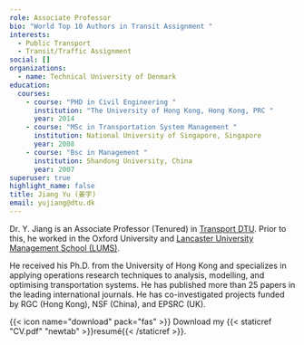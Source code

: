 ```yaml
---
role: Associate Professor
bio: "World Top 10 Authors in Transit Assignment "
interests:
  - Public Transport
  - Transit/Traffic Assignment
social: []
organizations:
  - name: Technical University of Denmark
education:
  courses:
    - course: "PHD in Civil Engineering "
      institution: "The University of Hong Kong, Hong Kong, PRC "
      year: 2014
    - course: "MSc in Transportation System Management "
      institution: National University of Singapore, Singapore
      year: 2008
    - course: "Bsc in Management "
      institution: Shandong University, China
      year: 2007
superuser: true
highlight_name: false
title: Jiang Yu (姜宇)
email: yujiang@dtu.dk
---
```

Dr. Y. Jiang is an Associate Professor (Tenured) in [Transport DTU](http://www.transport.dtu.dk/english). Prior to this, he worked in the Oxford University and [Lancaster University Management School (LUMS)](https://www.investopedia.com/terms/l/lancaster-university-management-school.asp). 

He received his Ph.D. from the University of Hong Kong and specializes in applying operations research techniques to analysis, modelling, and optimising transportation systems. He has published more than 25 papers in the leading international journals. He has co-investigated projects funded by RGC (Hong Kong), NSF (China), and EPSRC (UK).

{{< icon name="download" pack="fas" >}} Download my {{< staticref "CV.pdf" "newtab" >}}resumé{{< /staticref >}}.